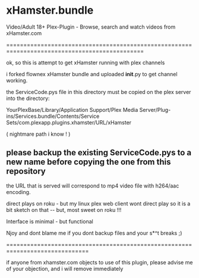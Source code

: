 xHamster.bundle
===============

Video/Adult 18+ Plex-Plugin - Browse, search and watch videos from xHamster.com

==============================================================================================

ok, so this is attempt to get xHamster running with plex channels

i forked flownex xHamster bundle and uploaded __init__.py to get channel working.

the ServiceCode.pys file in this directory must be copied on the plex server into the
directory:

YourPlexBase/Library/Application Support/Plex Media Server/Plug-ins/Services.bundle/Contents/Service
Sets/com.plexapp.plugins.xhamster/URL/xHamster

( nightmare path i know ! )

please backup the existing ServiceCode.pys to a new name before copying the one from this repository
--

the URL that is served will correspond to mp4 video file with h264/aac encoding.

direct plays on roku - but my linux plex web client wont direct play so it is a bit sketch on that --
but, most sweet on roku !!!

Interface is minimal - but functional

Njoy and dont blame me if you dont backup files and your s*^t breaks ;)


==============================================================================

if anyone from xhamster.com objects to use of this plugin, please advise me of your objection, and i
will remove immediately

